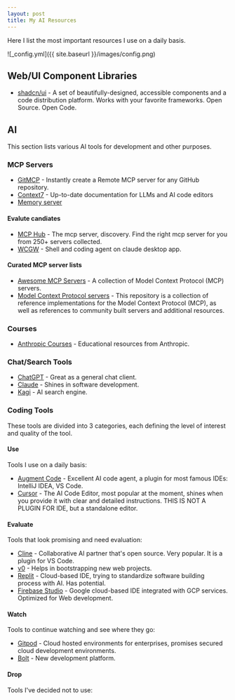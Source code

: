 ```yaml
---
layout: post
title: My AI Resources
---
```


Here I list the most important resources I use on a daily basis.

![_config.yml]({{ site.baseurl }}/images/config.png)

## Web/UI Component Libraries

- [shadcn/ui](https://ui.shadcn.com/) - A set of beautifully-designed, accessible components and a code distribution platform. Works with your favorite frameworks. Open Source. Open Code.

## AI

This section lists various AI tools for development and other purposes.

### MCP Servers

- [GitMCP](https://gitmcp.io/) - Instantly create a Remote MCP server for any GitHub repository.
- [Context7](https://context7.com/) - Up-to-date documentation for LLMs and AI code editors
- [Memory server](https://github.com/modelcontextprotocol/servers/tree/main/src/memory)

#### Evalute candiates

- [MCP Hub](https://mcphub.io/) - The mcp server, discovery. Find the right mcp server for you from 250+ servers collected.
- [WCGW](https://github.com/rusiaaman/wcgw) - Shell and coding agent on claude desktop app.

#### Curated MCP server lists

- [Awesome MCP Servers](https://github.com/punkpeye/awesome-mcp-servers) - A collection of Model Context Protocol (MCP) servers.
- [Model Context Protocol servers](https://github.com/modelcontextprotocol/servers) - This repository is a collection of reference implementations for the Model Context Protocol (MCP), as well as references to community built servers and additional resources.

### Courses

- [Anthropic Courses](https://github.com/anthropics/courses?tab=readme-ov-file) - Educational resources from Anthropic.

### Chat/Search Tools

- [ChatGPT](https://chatgpt.com/) - Great as a general chat client.
- [Claude](https://claude.ai) - Shines in software development.
- [Kagi](https://kagi.com/) - AI search engine.

### Coding Tools

These tools are divided into 3 categories, each defining the level of interest and quality of the tool.

#### Use

Tools I use on a daily basis:

- [Augment Code](https://www.augmentcode.com/) - Excellent AI code agent, a plugin for most famous IDEs: IntelliJ IDEA, VS Code.
- [Cursor](https://www.cursor.com/) - The AI Code Editor, most popular at the moment, shines when you provide it with clear and detailed instructions. THIS IS NOT A PLUGIN FOR IDE, but a standalone editor.

#### Evaluate

Tools that look promising and need evaluation:

- [Cline](https://cline.bot/) - Collaborative AI partner that's open source. Very popular. It is a plugin for VS Code.
- [v0](https://v0.dev/) - Helps in bootstrapping new web projects.
- [Replit](https://replit.com/) - Cloud-based IDE, trying to standardize software building process with AI. Has potential.
- [Firebase Studio](https://firebase.studio/) - Google cloud-based IDE integrated with GCP services. Optimized for Web development.

#### Watch

Tools to continue watching and see where they go:

- [Gitpod](https://gitpod.io/) - Cloud hosted environments for enterprises, promises secured cloud development environments.
- [Bolt](https://bolt.new/) - New development platform.

#### Drop

Tools I've decided not to use:
